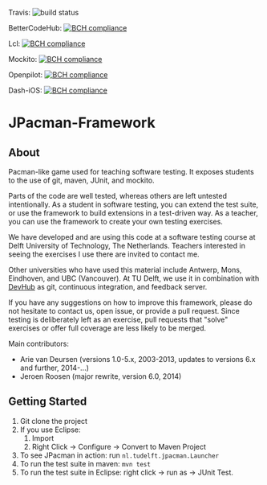 Travis: ![build status](https://travis-ci.org/SERG-Delft/jpacman-framework.svg?branch=master)

BetterCodeHub: [![BCH compliance](https://bettercodehub.com/edge/badge/achilleasxy/test-bch-jpacman)](https://bettercodehub.com)

Lcl: [![BCH compliance](https://3d69b57a.ngrok.io/edge/badge/achilleasxy/test-bch-jpacman)](http://127.0.0.1:8100/)


Mockito: [![BCH compliance](https://3d69b57a.ngrok.io/edge/badge/achilleasxy/mockito)](http://127.0.0.1:8100/)

Openpilot: [![BCH compliance](https://3d69b57a.ngrok.io/edge/badge/achilleasxy/openpilot)](http://127.0.0.1:8100/)

Dash-iOS: [![BCH compliance](https://3d69b57a.ngrok.io/edge/badge/achilleasxy/Dash-iOS)](http://127.0.0.1:8100/)


JPacman-Framework
=================

About
-----

Pacman-like game used for teaching software testing.
It exposes students to the use of git, maven, JUnit, and mockito.

Parts of the code are well tested, whereas others are left untested intentionally. As a student in software testing, you can extend the test suite, or use the framework to build extensions in a test-driven way. As a teacher, you can use the framework to create your own testing exercises.

We have developed and are using this code at a software testing course at Delft University of Technology, The Netherlands. Teachers interested in seeing the exercises I use there are invited to contact me.

Other universities who have used this material include Antwerp, Mons, Eindhoven, and UBC (Vancouver).
At TU Delft, we use it in combination with [DevHub](https://github.com/devhub-tud/devhub) as git, continuous integration, and feedback server.

If you have any suggestions on how to improve this framework, please do not hesitate to contact us, open issue, or provide a pull request. Since testing is deliberately left as an exercise, pull requests that "solve" exercises or offer full coverage are less likely to be merged.

Main contributors:

*	Arie van Deursen (versions 1.0-5.x, 2003-2013, updates to versions 6.x and further, 2014-...)
*	Jeroen Roosen (major rewrite, version 6.0, 2014)


Getting Started
---------------

1. Git clone the project
2. If you use Eclipse:
	1. Import
	2. Right Click -> Configure -> Convert to Maven Project
3. To see JPacman in action: run `nl.tudelft.jpacman.Launcher`
4. To run the test suite in maven: `mvn test`
5. To run the test suite in Eclipse: right click -> run as -> JUnit Test.
	 

